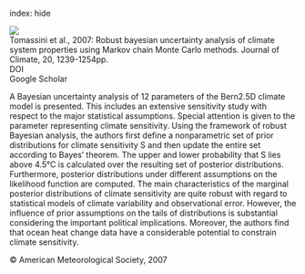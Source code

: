 index: hide

<div class="Citation">
    <div class="Citation-thumb CitationThumb-linked"  data-href="https://doi.org/10.1175/jcli4064.1">
      <img src="https://static.claimspace.cloud/climate-study-static/refs/thumbs/10/Tomassini_et_al_2007-thumb.png" />
    </div>

  <div class="Citation-body">
    <div class="Citation-text">Tomassini et al., 2007: Robust bayesian uncertainty analysis of climate system properties using Markov chain Monte Carlo methods. <span class="Article-journal">Journal of Climate, </span><span class="Article-volume">20, </span>1239-1254pp.</div>
    <div class="Citation-links">
      <div class="CitationLink" data-href="https://doi.org/10.1175/jcli4064.1">
        <div class="CitationLink-icon CitationLink-Doi"></div>
        <div class="CitationLink-text">DOI</div>
      </div>
      <div class="CitationLink" data-href="https://scholar.google.com/scholar?q=10.1175/jcli4064.1">
        <div class="CitationLink-icon CitationLink-Scholar"></div>
        <div class="CitationLink-text">Google Scholar</div>
      </div>
    </div>
  </div>
</div>

A Bayesian uncertainty analysis of 12 parameters of the Bern2.5D climate model is presented. This includes an extensive sensitivity study with respect to the major statistical assumptions. Special attention is given to the parameter representing climate sensitivity. Using the framework of robust Bayesian analysis, the authors first define a nonparametric set of prior distributions for climate sensitivity S and then update the entire set according to Bayes’ theorem. The upper and lower probability that S lies above 4.5°C is calculated over the resulting set of posterior distributions. Furthermore, posterior distributions under different assumptions on the likelihood function are computed. The main characteristics of the marginal posterior distributions of climate sensitivity are quite robust with regard to statistical models of climate variability and observational error. However, the influence of prior assumptions on the tails of distributions is substantial considering the important political implications. Moreover, the authors find that ocean heat change data have a considerable potential to constrain climate sensitivity.

<div class="Citation-copy">
&copy; American Meteorological Society, 2007
</div>